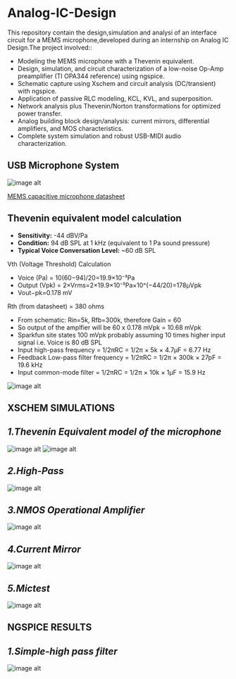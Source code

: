 # Analog-IC-Design

This repository contain the design,simulation and analysi of an interface circuit for a MEMS microphone,developed during an internship on Analog IC Design.The project involved::

- Modeling the MEMS microphone with a Thevenin equivalent.
- Design, simulation, and circuit characterization of a low-noise Op-Amp preamplifier (TI OPA344 reference) using ngspice.
- Schematic capture using Xschem and circuit analysis (DC/transient) with ngspice.
- Application of passive RLC modeling, KCL, KVL, and superposition.
- Network analysis plus Thevenin/Norton transformations for optimized power transfer.
- Analog building block design/analysis: current mirrors, differential amplifiers, and MOS characteristics.
- Complete system simulation and robust USB-MIDI audio characterization.

  
## USB Microphone System
![image alt](https://github.com/anushkab3611/Analog-IC-Design/blob/31e1efe007e80781c36d9283a420e5e063e4862f/circuit/Fig-d1-1-USBmic.png)

[MEMS capacitive microphone datasheet](https://cdn.sparkfun.com/assets/0/5/8/b/1/SPH8878LR5H-1_Lovato_DS.pdf)
## Thevenin equivalent model calculation


- **Sensitivity:** -44 dBV/Pa  
- **Condition:** 94 dB SPL at 1 kHz (equivalent to 1 Pa sound pressure)  
- **Typical Voice Conversation Level:** ~60 dB SPL

 Vth (Voltage Threshold) Calculation

- Voice (Pa) = 10(60−94)/20=19.9×10⁻³Pa  
- Output (Vpk) = 2×Vrms=2×19.9×10⁻³Pa×10^(−44/20)=178μVpk  
- Vout−pk=0.178 mV

Rth (from datasheet) = 380 ohms  


- From schematic: Rin=5k, Rfb=300k, therefore Gain = 60  
- So output of the amplfier will be 60 x 0.178 mVpk = 10.68 mVpk  
- Sparkfun site states 100 mVpk probably assuming 10 times higher input signal i.e. Voice is 80 dB SPL
- Input high-pass frequency = 1/2πRC = 1/2π × 5k × 4.7μF = 6.77 Hz  
- Feedback Low-pass filter frequency = 1/2πRC = 1/2π × 300k × 27pF = 19.6 kHz  
- Input common-mode filter = 1/2πRC = 1/2π × 10k × 1μF = 15.9 Hz

![image alt](https://github.com/anushkab3611/Analog-IC-Design/blob/0090f26d6524f8658590501e71cb4b5e39c63503/circuit/Fig-d2-1-mic-analysis.png)

## XSCHEM SIMULATIONS
   ## *1.Thevenin Equivalent model of the microphone*

   ![image alt](https://github.com/anushkab3611/Analog-IC-Design/blob/dde0bea93ee86a8eab4da7a92f3564bf57c3da69/circuit/Screenshot%202025-06-07%20124834.png)
   ![image alt](https://github.com/anushkab3611/Analog-IC-Design/blob/dde0bea93ee86a8eab4da7a92f3564bf57c3da69/circuit/Screenshot%202025-08-01%20235421.png)

   
   ## *2.High-Pass*

   ![image alt](https://github.com/anushkab3611/Analog-IC-Design/blob/c02c70cba02b17b9dac7e7a6b58fb19e7307ec26/circuit/i4.jpg)
    

  ## *3.NMOS Operational Amplifier*

   ![image alt](https://github.com/anushkab3611/Analog-IC-Design/blob/6f0d4ebe593d41c599fb661c343742e83f8267b5/circuit/i5.png)
     
   
  ## *4.Current Mirror*

  ![image alt](https://github.com/anushkab3611/Analog-IC-Design/blob/1805412012266b738e2532b9a83647dcc27e7765/circuit/i6.png)
     

  ## *5.Mictest*
 
   ![image alt](https://github.com/anushkab3611/Analog-IC-Design/blob/e401c1010fd24cbb5f9e1a9da75ef9011ea3a3c1/circuit/i7.png)   


   
## NGSPICE RESULTS

  ## *1.Simple-high pass filter*
  
   ![image alt](https://github.com/anushkab3611/Analog-IC-Design/blob/30ef296164e87d446379c1f2d41205243977e5aa/circuit/i1.jpg)

   
